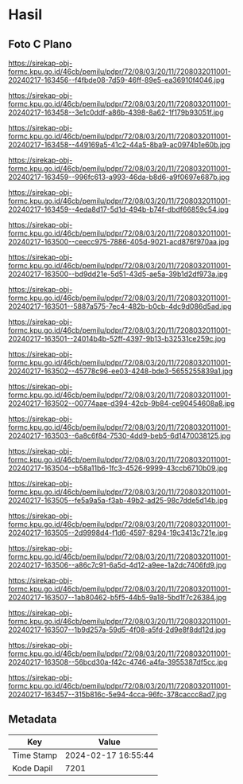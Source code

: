 # Hasil

## Foto C Plano

https://sirekap-obj-formc.kpu.go.id/46cb/pemilu/pdpr/72/08/03/20/11/7208032011001-20240217-163456--f4fbde08-7d59-46ff-89e5-ea36910f4046.jpg

https://sirekap-obj-formc.kpu.go.id/46cb/pemilu/pdpr/72/08/03/20/11/7208032011001-20240217-163458--3e1c0ddf-a86b-4398-8a62-1f179b93051f.jpg

https://sirekap-obj-formc.kpu.go.id/46cb/pemilu/pdpr/72/08/03/20/11/7208032011001-20240217-163458--449169a5-41c2-44a5-8ba9-ac0974b1e60b.jpg

https://sirekap-obj-formc.kpu.go.id/46cb/pemilu/pdpr/72/08/03/20/11/7208032011001-20240217-163459--996fc613-a993-46da-b8d6-a9f0697e687b.jpg

https://sirekap-obj-formc.kpu.go.id/46cb/pemilu/pdpr/72/08/03/20/11/7208032011001-20240217-163459--4eda8d17-5d1d-494b-b74f-dbdf66859c54.jpg

https://sirekap-obj-formc.kpu.go.id/46cb/pemilu/pdpr/72/08/03/20/11/7208032011001-20240217-163500--ceecc975-7886-405d-9021-acd876f970aa.jpg

https://sirekap-obj-formc.kpu.go.id/46cb/pemilu/pdpr/72/08/03/20/11/7208032011001-20240217-163500--bd9dd21e-5d51-43d5-ae5a-39b1d2df973a.jpg

https://sirekap-obj-formc.kpu.go.id/46cb/pemilu/pdpr/72/08/03/20/11/7208032011001-20240217-163501--5887a575-7ec4-482b-b0cb-4dc9d086d5ad.jpg

https://sirekap-obj-formc.kpu.go.id/46cb/pemilu/pdpr/72/08/03/20/11/7208032011001-20240217-163501--24014b4b-52ff-4397-9b13-b32531ce259c.jpg

https://sirekap-obj-formc.kpu.go.id/46cb/pemilu/pdpr/72/08/03/20/11/7208032011001-20240217-163502--45778c96-ee03-4248-bde3-5655255839a1.jpg

https://sirekap-obj-formc.kpu.go.id/46cb/pemilu/pdpr/72/08/03/20/11/7208032011001-20240217-163502--00774aae-d394-42cb-9b84-ce90454608a8.jpg

https://sirekap-obj-formc.kpu.go.id/46cb/pemilu/pdpr/72/08/03/20/11/7208032011001-20240217-163503--6a8c6f84-7530-4dd9-beb5-6d1470038125.jpg

https://sirekap-obj-formc.kpu.go.id/46cb/pemilu/pdpr/72/08/03/20/11/7208032011001-20240217-163504--b58a11b6-1fc3-4526-9999-43ccb6710b09.jpg

https://sirekap-obj-formc.kpu.go.id/46cb/pemilu/pdpr/72/08/03/20/11/7208032011001-20240217-163505--fe5a9a5a-f3ab-49b2-ad25-98c7dde5d14b.jpg

https://sirekap-obj-formc.kpu.go.id/46cb/pemilu/pdpr/72/08/03/20/11/7208032011001-20240217-163505--2d9998d4-f1d6-4597-8294-19c3413c721e.jpg

https://sirekap-obj-formc.kpu.go.id/46cb/pemilu/pdpr/72/08/03/20/11/7208032011001-20240217-163506--a86c7c91-6a5d-4d12-a9ee-1a2dc7406fd9.jpg

https://sirekap-obj-formc.kpu.go.id/46cb/pemilu/pdpr/72/08/03/20/11/7208032011001-20240217-163507--1ab80462-b5f5-44b5-9a18-5bd1f7c26384.jpg

https://sirekap-obj-formc.kpu.go.id/46cb/pemilu/pdpr/72/08/03/20/11/7208032011001-20240217-163507--1b9d257a-59d5-4f08-a5fd-2d9e8f8dd12d.jpg

https://sirekap-obj-formc.kpu.go.id/46cb/pemilu/pdpr/72/08/03/20/11/7208032011001-20240217-163508--56bcd30a-f42c-4746-a4fa-3955387df5cc.jpg

https://sirekap-obj-formc.kpu.go.id/46cb/pemilu/pdpr/72/08/03/20/11/7208032011001-20240217-163457--315b816c-5e94-4cca-96fc-378caccc8ad7.jpg


## Metadata

| Key        | Value               |
| ---------- | ------------------- |
| Time Stamp | 2024-02-17 16:55:44 |
| Kode Dapil | 7201                |



